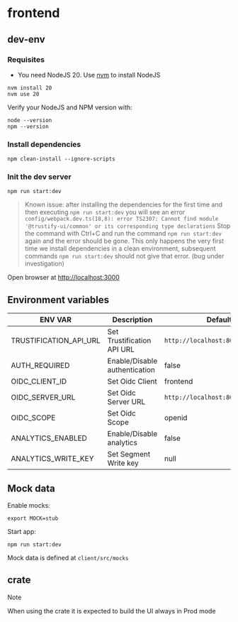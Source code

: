 # frontend

## dev-env

### Requisites

- You need NodeJS 20. Use [nvm](https://github.com/nvm-sh/nvm?tab=readme-ov-file#install--update-script) to install NodeJS

```shell
nvm install 20
nvm use 20
```

Verify your NodeJS and NPM version with:

```shell
node --version
npm --version
```

### Install dependencies

```shell
npm clean-install --ignore-scripts
```

### Init the dev server

```shell
npm run start:dev
```

> Known issue: after installing the dependencies for the first time and then executing `npm run start:dev` you will see
> an error
> `config/webpack.dev.ts(18,8): error TS2307: Cannot find module '@trustify-ui/common' or its corresponding type declarations`
> Stop the command with Ctrl+C and run the command `npm run start:dev` again and the error should be gone. This only
> happens the very first time we install dependencies in a clean environment, subsequent commands `npm run start:dev`
> should not give that error. (bug under investigation)

Open browser at <http://localhost:3000>

## Environment variables

| ENV VAR                | Description                   | Default value                          |
| ---------------------- | ----------------------------- | ------------------------------------   |
| TRUSTIFICATION_API_URL | Set Trustification API URL    | `http://localhost:8080`                |
| AUTH_REQUIRED          | Enable/Disable authentication | false                                  |
| OIDC_CLIENT_ID         | Set Oidc Client               | frontend                               |
| OIDC_SERVER_URL        | Set Oidc Server URL           | `http://localhost:8090/realms/chicken` |
| OIDC_SCOPE             | Set Oidc Scope                | openid                                 |
| ANALYTICS_ENABLED      | Enable/Disable analytics      | false                                  |
| ANALYTICS_WRITE_KEY    | Set Segment Write key         | null                                   |

## Mock data

Enable mocks:

```shell
export MOCK=stub
```

Start app:

```shell
npm run start:dev
```

Mock data is defined at `client/src/mocks`

## crate

> [!NOTE]
> When using the crate it is expected to build the UI always in Prod mode

